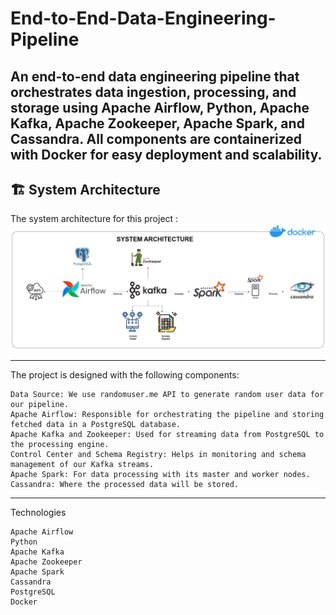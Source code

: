 # End-to-End-Data-Engineering-Pipeline
An end-to-end data engineering pipeline that orchestrates data ingestion, processing, and storage using Apache Airflow, Python, Apache Kafka, Apache Zookeeper, Apache Spark, and Cassandra. All components are containerized with Docker for easy deployment and scalability. 
---
## 🏗️ System Architecture

The system architecture for this project :
![System Architecture](system_architecture.jpeg)

---
The project is designed with the following components:

    Data Source: We use randomuser.me API to generate random user data for our pipeline.
    Apache Airflow: Responsible for orchestrating the pipeline and storing fetched data in a PostgreSQL database.
    Apache Kafka and Zookeeper: Used for streaming data from PostgreSQL to the processing engine.
    Control Center and Schema Registry: Helps in monitoring and schema management of our Kafka streams.
    Apache Spark: For data processing with its master and worker nodes.
    Cassandra: Where the processed data will be stored.
-----

Technologies

    Apache Airflow
    Python
    Apache Kafka
    Apache Zookeeper
    Apache Spark
    Cassandra
    PostgreSQL
    Docker
